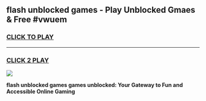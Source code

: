 
## flash unblocked games - Play Unblocked Gmaes & Free #vwuem
<h3>
<a href="https://premium.freeplayer.one?title=flash_unblocked_games&ref=01M">CLICK TO PLAY</a></h3>
<hr>

<h3>
<a href="https://premium.freeplayer.one?title=flash_unblocked_games&ref=01M">CLICK 2 PLAY</a>
  
</h3>

<a href="https://premium.freeplayer.one?title=flash_unblocked_games&ref=01M"><img src="https://clearcache.store/games.png"></a>


**flash unblocked games games unblocked: Your Gateway to Fun and Accessible Online Gaming**
